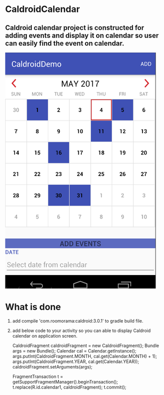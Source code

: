 # CaldroidCalendar
## Caldroid calendar project is constructed for adding events and display it on calendar so user can easily find the event on calendar.

![Alt text](https://github.com/GrvTakte/CaldroidCalendar/blob/master/Screen%20Shot%202017-05-04%20at%206.26.07%20PM.png?raw=true "Optional Title")

# What is done 

1. add compile 'com.roomorama:caldroid:3.0.1' to gradle build file.
2. add below code to your activity so you can able to display Caldroid calendar on application screen.

	CaldroidFragment caldroidFragment = new CaldroidFragment();
	Bundle args = new Bundle();
	Calendar cal = Calendar.getInstance();
	args.putInt(CaldroidFragment.MONTH, cal.get(Calendar.MONTH) + 1);
	args.putInt(CaldroidFragment.YEAR, cal.get(Calendar.YEAR));
	caldroidFragment.setArguments(args);

	FragmentTransaction t = getSupportFragmentManager().beginTransaction();
	t.replace(R.id.calendar1, caldroidFragment);
	t.commit();
